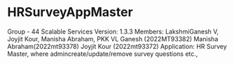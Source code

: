 # HRSurveyAppMaster
Group - 44 Scalable Services
Version: 1.3.3
Members: LakshmiGanesh V, Joyjit Kour, Manisha Abraham, PKK 
VL Ganesh (2022MT93382)
Manisha Abraham(2022mt93378)
Joyjit Kour (2022mt93372)
Application: HR Survey Master, where admincreate/update/remove survey questions etc.,
